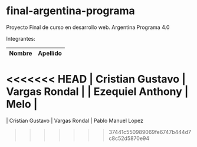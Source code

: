 # final-argentina-programa
Proyecto Final de curso en desarrollo web. Argentina Programa 4.0

Integrantes:

| Nombre  | Apellido |
| ------------- | ------------- |
<<<<<<< HEAD
| Cristian Gustavo  | Vargas Rondal  |
| Ezequiel Anthony  | Melo           |
=======
| Cristian Gustavo  | Vargas Rondal  | Pablo Manuel Lopez
>>>>>>> 37441c550989069fe6747b444d7c8c52d5870e94
